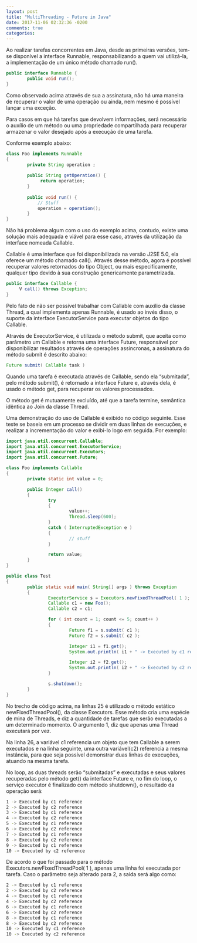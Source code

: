 ```yaml
---
layout: post
title: "MultiThreading - Future in Java"
date: 2017-11-06 02:32:36 -0200
comments: true
categories: 
---
```


Ao realizar tarefas concorrentes em Java, desde as primeiras versões, tem-se disponível a interface Runnable, responsabilizando a quem vai
utilizá-la, a implementação de um único método chamado run().
```java
public interface Runnable {
        public void run();
}
```

Como observado acima através de sua a assinatura, não há uma maneira de recuperar o valor de uma operação ou ainda, nem mesmo é possível
lançar uma exceção.

Para casos em que há tarefas que <!--more--> devolvem informações, será necessário o auxílio de um método ou uma propriedade compartilhada para recuperar
armazenar o valor desejado após a execução de uma tarefa.

Conforme exemplo abaixo:

``` java
class Foo implements Runnable
{
        private String operation ;
 
        public String getOperation() {
             return operation;
        }
 
        public void run() {
            // Stuff
            operation = operation();
        }
}
```

Não há problema algum com o uso do exemplo acima, contudo, existe uma solução mais adequada e viável para esse caso, através da
utilização da interface nomeada Callable.

Callable é uma interface que foi disponibilizada na versão J2SE 5.0, ela oferece um método
chamado call(). Através desse método, agora é possível recuperar valores retornados do tipo Object, ou mais
especificamente, qualquer tipo devido à sua construção genericamente parametrizada.

``` java
public interface Callable {
     V call() throws Exception;
}
```

Pelo fato de não ser possível trabalhar com Callable com auxílio da classe Thread, a qual implementa apenas
Runnable, é usado ao invés disso, o suporte da interface ExecutorService para executar objetos do tipo Callable.

Através de ExecutorService, é utilizada o método submit, que aceita como parâmetro um Callable e retorna uma
interface Future, responsável por disponibilizar resultados através de operações assíncronas, a assinatura do
método submit é descrito abaixo:
``` java
Future submit( Callable task )
```

Quando uma tarefa é executada através de Callable, sendo ela “submitada”, pelo método submit(), é retornado a 
interface Future e, através dela, é usado o método get, para recuperar os valores processados.

O método get é mutuamente excluído, até que a tarefa termine, semântica idêntica ao Join da classe Thread.

Uma demonstração do uso de Callable é exibido no código seguinte. Esse teste se baseia em um processo se
dividir em duas linhas de execuções, e realizar a incrementação do valor e exibi-lo logo em seguida. Por exemplo:

``` java
import java.util.concurrent.Callable;
import java.util.concurrent.ExecutorService;
import java.util.concurrent.Executors;
import java.util.concurrent.Future;

class Foo implements Callable
{
        private static int value = 0;

        public Integer call()
        {
                try
                {
                        value++;
                        Thread.sleep(600);
                }
                catch ( InterruptedException e )
                {
                        // stuff
                }

                return value;
        }
}
```

``` java
public class Test
{
        public static void main( String[] args ) throws Exception
        {
                ExecutorService s = Executors.newFixedThreadPool( 1 );
                Callable c1 = new Foo();
                Callable c2 = c1;

                for ( int count = 1; count <= 5; count++ )
                {
                        Future f1 = s.submit( c1 );
                        Future f2 = s.submit( c2 );

                        Integer i1 = f1.get();
                        System.out.println( i1 + " -> Executed by c1 reference" );

                        Integer i2 = f2.get();
                        System.out.println( i2 + " -> Executed by c2 reference");
                }

                s.shutdown();
        }
}
```

No trecho de código acima, na linhas 25 é utilizado o método estático newFixedThreadPool(), da classe Executors. Esse método
cria uma espécie de mina de Threads, e diz a quantidade de tarefas que serão executadas a um
determinado momento. O argumento 1, diz que apenas uma Thread executará por vez.

Na linha 26, a variável c1 referencia um objeto que tem Callable a serem executados e na linha seguinte, uma outra
variável(c2) referencia a mesma instância, para que seja possível demonstrar duas linhas de execuções, atuando na mesma tarefa.

No loop, as duas threads serão “submitadas” e executadas e seus valores recuperadas pelo método get() da
interface Future e, no fim do loop, o serviço executor é finalizado com método shutdown(), o resultado da operação será:

``` bash
1 -> Executed by c1 reference
2 -> Executed by c2 reference
3 -> Executed by c1 reference
4 -> Executed by c2 reference
5 -> Executed by c1 reference
6 -> Executed by c2 reference
7 -> Executed by c1 reference
8 -> Executed by c2 reference
9 -> Executed by c1 reference
10 -> Executed by c2 reference
```

De acordo o que foi passado para o método Executors.newFixedThreadPool( 1 ), apenas uma linha foi
executada por tarefa. Caso o parâmetro seja alterado para 2, a saída será algo como:

``` bash
2 -> Executed by c1 reference
2 -> Executed by c2 reference
4 -> Executed by c1 reference
4 -> Executed by c2 reference
6 -> Executed by c1 reference
6 -> Executed by c2 reference
8 -> Executed by c1 reference
8 -> Executed by c2 reference
10 -> Executed by c1 reference
10 -> Executed by c2 reference
```

